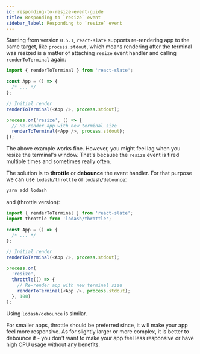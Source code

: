 ```yaml
---
id: responding-to-resize-event-guide
title: Responding to `resize` event
sidebar_label: Responding to `resize` event
---
```


Starting from version `0.5.1`, `react-slate` supports re-rendering app to the same target, like `process.stdout`, which means rendering after the terminal was resized is a matter of attaching `resize` event handler and calling `renderToTerminal` again:

```js
import { renderToTerminal } from 'react-slate';

const App = () => {
  /* ... */
};

// Initial render
renderToTerminal(<App />, process.stdout);

process.on('resize', () => {
  // Re-render app with new terminal size
  renderToTerminal(<App />, process.stdout);
});
```

The above example works fine. However, you might feel lag when you resize the terminal's window. That's because the `resize` event is fired multiple times and sometimes really often.

The solution is to **throttle** or **debounce** the event handler. For that purpose we can use `lodash/throttle` or `lodash/debounce`:

```bash
yarn add lodash
```

and (throttle version):

```js
import { renderToTerminal } from 'react-slate';
import throttle from 'lodash/throttle';

const App = () => {
  /* ... */
};

// Initial render
renderToTerminal(<App />, process.stdout);

process.on(
  'resize',
  throttle(() => {
    // Re-render app with new terminal size
    renderToTerminal(<App />, process.stdout);
  }, 100)
);
```

Using `lodash/debounce` is similar.

For smaller apps, throttle should be preferred since, it will make your app feel more responsive. As for slightly larger or more complex, it is better to debounce it - you don't want to make your app feel less responsive or have high CPU usage without any benefits.
